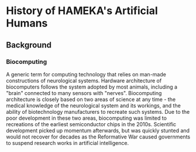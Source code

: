 # History of HAMEKA's Artificial Humans

## Background

### Biocomputing

A generic term for computing technology that relies on man-made constructions of neurological systems. Hardware architecture of biocomputers follows the system adopted by most animals, including a "brain" connected to many sensors with "nerves". Biocomputing architecture is closely based on two areas of science at any time - the medical knowledge of the neurological system and its workings, and the ability of biotechnology manufacturers to recreate such systems. Due to the poor development in these two areas, biocomputing was limited to recreations of the earliest semiconductor chips in the 2010s. Scientific development picked up momentum afterwards, but was quickly stunted and would not recover for decades as the Reformative War caused governments to suspend research works in artificial intelligence.
